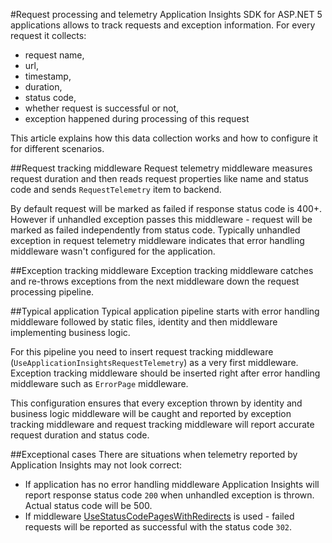 #Request processing and telemetry
Application Insights SDK for ASP.NET 5 applications allows to track requests and exception information. For every request it collects:

- request name, 
- url, 
- timestamp, 
- duration, 
- status code, 
- whether request is successful or not, 
- exception happened during processing of this request

This article explains how this data collection works and how to configure it for different scenarios.

##Request tracking middleware
Request telemetry middleware measures request duration and then reads request properties like name and status code and sends ```RequestTelemetry``` item to backend.

By default request will be marked as failed if response status code is 400+. However if unhandled exception passes this middleware - request will be marked as failed independently from status code. Typically unhandled exception in request telemetry middleware indicates that error handling middleware wasn't configured for the application.

##Exception tracking middleware
Exception tracking middleware catches and re-throws exceptions from the next middleware down the request processing pipeline. 

##Typical application
Typical application pipeline starts with error handling middleware followed by static files, identity and then middleware implementing business logic.

For this pipeline you need to insert request tracking middleware (```UseApplicationInsightsRequestTelemetry```) as a very first middleware. Exception tracking middleware should be inserted right after error handling middleware such as ```ErrorPage``` middleware. 

This configuration ensures that every exception thrown by identity and business logic middleware will be caught and reported by exception tracking middleware and request tracking middleware will report accurate request duration and status code.

##Exceptional cases
There are situations when telemetry reported by Application Insights may not look correct:

- If application has no error handling middleware Application Insights will report response status code ```200``` when unhandled exception is thrown. Actual status code will be 500.
- If middleware [UseStatusCodePagesWithRedirects](https://github.com/aspnet/Diagnostics/blob/b1643b438aa947370868b4d5ee7727c27f2d78cb/src/Microsoft.AspNet.Diagnostics/StatusCodePagesExtensions.cs#L76) is used - failed requests will be reported as successful with the status code ```302```.



